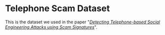 #  Telephone Scam Dataset

This is the dataset we used in the paper "[*Detecting Telephone-based Social Engineering Attacks
using Scam Signatures*](https://dl.acm.org/doi/pdf/10.1145/3445970.3451152)". 


